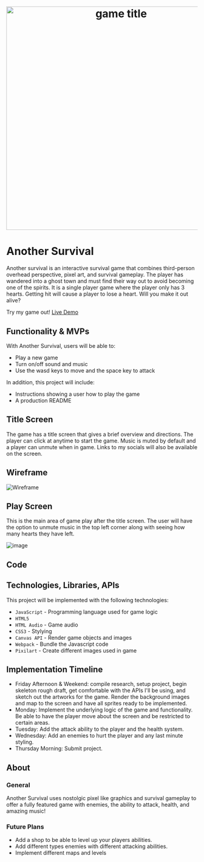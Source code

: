 # <div align='center'> <img width="589" alt="game title" src="https://user-images.githubusercontent.com/78308893/153425729-2cb185f2-24cc-4471-8ef8-f481f09704e6.png"> </div>



# Another Survival
Another survival is an interactive survival game that combines third-person overhead perspective, pixel art, and survival gameplay. The player has wandered into a ghost town and must find their way out to avoid becoming one of the spirits. 
It is a single player game where the player only has 3 hearts. Getting hit will cause a player to lose a heart. Will you make it out alive?

Try my game out! [Live Demo](https://Alyx-Clark.github.io/another_survival/)

## Functionality & MVPs
With Another Survival, users will be able to:
* Play a new game
* Turn on/off sound and music
* Use the wasd keys to move and the space key to attack

In addition, this project will include:

* Instructions showing a user how to play the game
* A production README

## Title Screen
 The game has a title screen that gives a brief overview and directions. The player can click at anytime to start the game. Music is muted by default and a player can unmute when in game. Links to my socials will also be available on the screen.

## Wireframe

![Wireframe](https://user-images.githubusercontent.com/78308893/152541077-de40a2bb-8290-4b6b-9341-846eb8c5ab9b.png)

## Play Screen
This is the main area of game play after the title screen. The user will have the option to unmute music in the top left corner along with seeing how many hearts they have left.

![image](https://user-images.githubusercontent.com/78308893/153429974-ef99ae76-3522-451a-90b3-4eeed1469378.png)

## Code

## Technologies, Libraries, APIs
This project will be implemented with the following technologies:
* `JavaScript` - Programming language used for game logic
* `HTML5`
*  `HTML Audio` - Game audio
* `CSS3` - Stylying
* `Canvas API` - Render game objects and images
* `Webpack` - Bundle the Javascript code
* `Pixilart` - Create different images used in game 

## Implementation Timeline

* Friday Afternoon & Weekend: compile research, setup project, begin skeleton rough draft, get comfortable with the APIs I'll be using, and sketch out the artworks for the game. Render the background images and map to the screen and have all sprites ready to be implemented.
* Monday: Implement the underlying logic of the game and functionality. Be able to have the player move about the screen and be restricted to certain areas.
* Tuesday: Add the attack ability to the player and the health system.
* Wednesday: Add an enemies to hurt the player and any last minute styling.
* Thursday Morning: Submit project.

## About

### General

Another Survival uses nostolgic pixel like graphics and survival gameplay to offer a fully featured game with enemies, the ability to attack, health, and amazing music!

### Future Plans

* Add a shop to be able to level up your players abilities.
* Add different types enemies with different attacking abilities.
* Implement different maps and levels 
